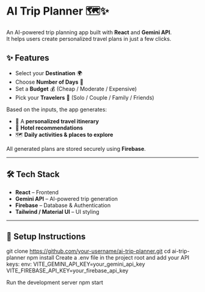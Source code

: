 # AI Trip Planner 🗺️✨

An AI-powered trip planning app built with **React** and **Gemini API**.  
It helps users create personalized travel plans in just a few clicks.  

## ✨ Features
- Select your **Destination** 🌍  
- Choose **Number of Days** 📅  
- Set a **Budget** 💰 (Cheap / Moderate / Expensive)  
- Pick your **Travelers** 👥 (Solo / Couple / Family / Friends)  

Based on the inputs, the app generates:
- 📌 A **personalized travel itinerary**
- 🏨 **Hotel recommendations**
- 🗺️ **Daily activities & places to explore**

All generated plans are stored securely using **Firebase**.

---

## 🛠 Tech Stack
- **React** – Frontend  
- **Gemini API** – AI-powered trip generation  
- **Firebase** – Database & Authentication  
- **Tailwind / Material UI** – UI styling  

---

## 🚀 Setup Instructions 
git clone https://github.com/your-username/ai-trip-planner.git
cd ai-trip-planner
npm install
Create a .env file in the project root and add your API keys:
env:
VITE_GEMINI_API_KEY=your_gemini_api_key
VITE_FIREBASE_API_KEY=your_firebase_api_key

Run the development server
npm start
